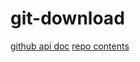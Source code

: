 # git-download
[github api doc](https://docs.github.com/en)
[repo contents](https://docs.github.com/en/rest/repos/contents?apiVersion=2022-11-28)